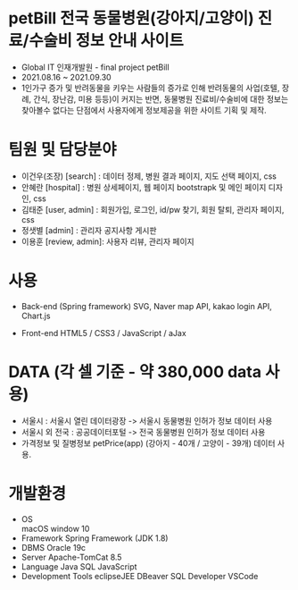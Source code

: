 # petBill 전국 동물병원(강아지/고양이) 진료/수술비 정보 안내 사이트
  - Global IT 인재개발원 - final project petBill
  - 2021.08.16 ~ 2021.09.30
  - 1인가구 증가 및 반려동물을 키우는 사람들의 증가로 인해 반려동물의 사업(호텔, 장례, 간식, 장난감, 미용 등등)이 커지는 반면,
    동물병원 진료비/수술비에 대한 정보는 찾아볼수 없다는 단점에서 사용자에게 정보제공을 위한 사이트 기획 및 제작.

# 팀원 및 담당분야
  - 이건우(조장) [search] : 데이터 정제, 병원 결과 페이지, 지도 선택 페이지, css
  - 안혜란 [hospital] : 병원 상세페이지, 웹 페이지 bootstrapk 및 메인 페이지 디자인, css
  - 김태준 [user, admin] : 회원가입, 로그인, id/pw 찾기, 회원 탈퇴, 관리자 페이지, css
  - 정샛별 [admin] : 관리자 공지사항 게시판
  - 이용훈 [review, admin]: 사용자 리뷰, 관리자 페이지
  
# 사용
  - Back-end (Spring framework)
    SVG, Naver map API, kakao login API, Chart.js
  
  - Front-end
    HTML5 / CSS3 / JavaScript / aJax 

# DATA (각 셀 기준 - 약 380,000 data 사용)
  - 서울시 : 서울시 열린 데이터광장 -> 서울시 동물병원 인허가 정보 데이터 사용
  - 서울시 외 전국 : 공공데이터포털 -> 전국 동물병원 인허가 정보 데이터 사용
  - 가격정보 및 질병정보
    petPrice(app) (강아지 - 40개 / 고양이 - 39개) 데이터 사용.
    
# 개발환경
  - OS  
      macOS 
      window 10 
  - Framework
      Spring Framework (JDK 1.8)
  - DBMS
      Oracle 19c
  - Server
      Apache-TomCat 8.5
  - Language
      Java
      SQL
      JavaScript
  - Development Tools
      eclipseJEE
      DBeaver
      SQL Developer
      VSCode
      
    
  
